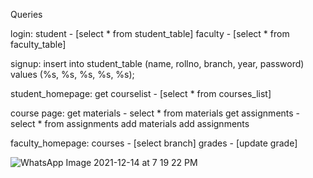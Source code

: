 
Queries 

login:
  student - [select * from student_table]
  faculty - [select * from faculty_table]
  
signup:
  insert into student_table (name, rollno, branch, year, password) values (%s, %s, %s, %s, %s);
  
student_homepage:
  get courselist - [select * from courses_list]
  
course page:
  get materials - select * from materials
  get assignments - select * from assignments 
  add materials 
  add assignments 
  
faculty_homepage: 
  courses - [select branch]
  grades -  [update grade]
  
![WhatsApp Image 2021-12-14 at 7 19 22 PM](https://user-images.githubusercontent.com/89914089/146042462-304fe778-8dc0-4dea-aa53-fe7643433a8e.jpeg)

